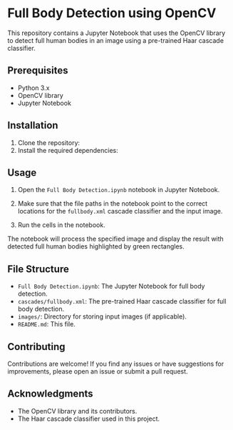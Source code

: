 # Full Body Detection using OpenCV

This repository contains a Jupyter Notebook that uses the OpenCV library to detect full human bodies in an image using a pre-trained Haar cascade classifier.

## Prerequisites

- Python 3.x
- OpenCV library
- Jupyter Notebook

## Installation

1. Clone the repository:
2. Install the required dependencies:
## Usage

1. Open the `Full Body Detection.ipynb` notebook in Jupyter Notebook.

2. Make sure that the file paths in the notebook point to the correct locations for the `fullbody.xml` cascade classifier and the input image.

3. Run the cells in the notebook.

The notebook will process the specified image and display the result with detected full human bodies highlighted by green rectangles.

## File Structure

- `Full Body Detection.ipynb`: The Jupyter Notebook for full body detection.
- `cascades/fullbody.xml`: The pre-trained Haar cascade classifier for full body detection.
- `images/`: Directory for storing input images (if applicable).
- `README.md`: This file.

## Contributing

Contributions are welcome! If you find any issues or have suggestions for improvements, please open an issue or submit a pull request.

## Acknowledgments

- The OpenCV library and its contributors.
- The Haar cascade classifier used in this project.
